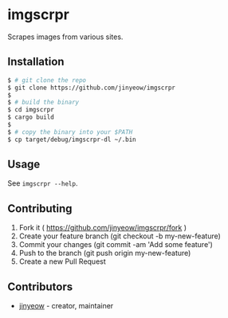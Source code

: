 # imgscrpr

Scrapes images from various sites.

## Installation

```sh
$ # git clone the repo
$ git clone https://github.com/jinyeow/imgscrpr
$
$ # build the binary
$ cd imgscrpr
$ cargo build
$
$ # copy the binary into your $PATH
$ cp target/debug/imgscrpr-dl ~/.bin
```

## Usage

See `imgscrpr --help`.

## Contributing

1. Fork it ( https://github.com/jinyeow/imgscrpr/fork )
2. Create your feature branch (git checkout -b my-new-feature)
3. Commit your changes (git commit -am 'Add some feature')
4. Push to the branch (git push origin my-new-feature)
5. Create a new Pull Request

## Contributors

- [jinyeow](https://github.com/jinyeow) - creator, maintainer

